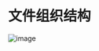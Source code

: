 
# 文件组织结构

![image](https://user-images.githubusercontent.com/67614464/203010695-96d34b0b-68c6-4cee-b8b1-dbdf89545da9.png)
